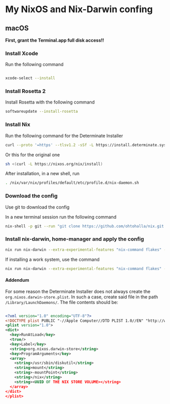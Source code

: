 # My NixOS and Nix-Darwin confing

## macOS

**First, grant the Terminal.app full disk access!!**

### Install Xcode

Run the following command

```bash

xcode-select --install

```

### Install Rosetta 2

Install Rosetta with the following command

```bash
softwareupdate --install-rosetta
```



### Install Nix

Run the following command for the Determinate Installer 

```bash
curl --proto '=https' --tlsv1.2 -sSf -L https://install.determinate.systems/nix | sh -s -- install macos
```

Or this for the original one

```bash
sh <(curl -L https://nixos.org/nix/install)
```


After installation, in a new shell, run

```bash
. /nix/var/nix/profiles/default/etc/profile.d/nix-daemon.sh
```


### Download the config

Use git to download the config

In a new terminal session run the following command

```bash
nix-shell -p git --run "git clone https://github.com/ohtohalla/nix.git ~/.config/nix"
```

### Install nix-darwin, home-manager and apply the config

```bash
nix run nix-darwin --extra-experimental-features "nix-command flakes" -- switch --flake ~/.config/nix#home-macbook-pro
```

If installing a work system, use the command 

```bash
nix run nix-darwin --extra-experimental-features "nix-command flakes" -- switch --flake ~/.config/nix#work-macbook-pro
```

#### Addendum

For some reason the Determinate Installer does not always create the `org.nixos.darwin-store.plist`. In such a case, create said file in the path `/Library/LaunchDaemons/`. The file contents should be:

```xml

<?xml version="1.0" encoding="UTF-8"?>
<!DOCTYPE plist PUBLIC "-//Apple Computer//DTD PLIST 1.0//EN" "http://www.apple.com/DTDs/PropertyList-1.0.dtd">
<plist version="1.0">
<dict>
  <key>RunAtLoad</key>
  <true/>
  <key>Label</key>
  <string>org.nixos.darwin-store</string>
  <key>ProgramArguments</key>
  <array>
    <string>/usr/sbin/diskutil</string>
    <string>mount</string>
    <string>-mountPoint</string>
    <string>/nix</string>
    <string><UUID OF THE NIX STORE VOLUME></string>
  </array>
</dict>
</plist>

```

